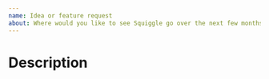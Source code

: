 ```yaml
---
name: Idea or feature request
about: Where would you like to see Squiggle go over the next few months, several months, or few years? 
---
```

# Description


